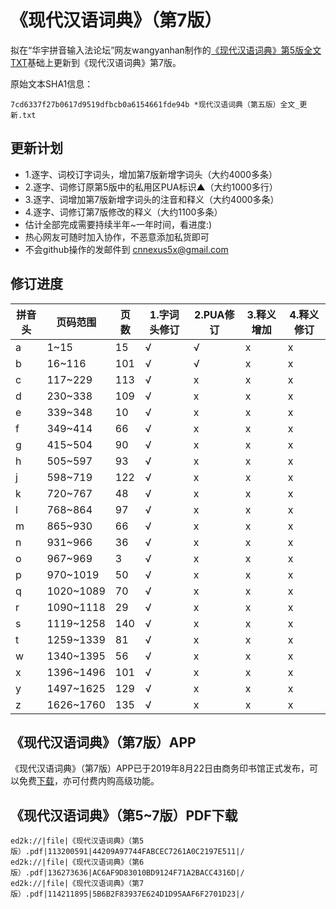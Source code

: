 # 《现代汉语词典》（第7版）

拟在“华宇拼音输入法论坛”网友wangyanhan制作的[《现代汉语词典》第5版全文TXT](http://bbs.unispim.com/forum.php?mod=viewthread&tid=31657)基础上更新到《现代汉语词典》第7版。

原始文本SHA1信息：
```
7cd6337f27b0617d9519dfbcb0a6154661fde94b *现代汉语词典（第五版）全文_更新.txt
```

## 更新计划
* 1.逐字、词校订字词头，增加第7版新增字词头（大约4000多条）
* 2.逐字、词修订原第5版中的私用区PUA标识▲（大约1000多行）
* 3.逐字、词增加第7版新增字词头的注音和释义（大约4000多条）
* 4.逐字、词修订第7版修改的释义（大约1100多条）
* 估计全部完成需要持续半年~一年时间，看进度:)
* 热心网友可随时加入协作，不恶意添加私货即可
* 不会github操作的发邮件到 cnnexus5x@gmail.com

## 修订进度
|拼音头|页码范围|页数|1.字词头修订|2.PUA修订|3.释义增加|4.释义修订|
|------|------|------|------|------|------|------|
|a|1~15|15|√|√|x|x|
|b|16~116|101|√|√|x|x|
|c|117~229|113|√|x|x|x|
|d|230~338|109|√|x|x|x|
|e|339~348|10|√|x|x|x|
|f|349~414|66|√|x|x|x|
|g|415~504|90|√|x|x|x|
|h|505~597|93|√|x|x|x|
|j|598~719|122|√|x|x|x|
|k|720~767|48|√|x|x|x|
|l|768~864|97|√|x|x|x|
|m|865~930|66|√|x|x|x|
|n|931~966|36|√|x|x|x|
|o|967~969|3|√|x|x|x|
|p|970~1019|50|√|x|x|x|
|q|1020~1089|70|√|x|x|x|
|r|1090~1118|29|√|x|x|x|
|s|1119~1258|140|√|x|x|x|
|t|1259~1339|81|√|x|x|x|
|w|1340~1395|56|√|x|x|x|
|x|1396~1496|101|√|x|x|x|
|y|1497~1625|129|√|x|x|x|
|z|1626~1760|135|√|x|x|x|

## 《现代汉语词典》（第7版）APP
《现代汉语词典》（第7版）APP已于2019年8月22日由商务印书馆正式发布，可以免费[下载](http://shangdi.haidii.com/d/21004/)，亦可付费内购高级功能。

## 《现代汉语词典》（第5~7版）PDF下载
```
ed2k://|file|《现代汉语词典》（第5版）.pdf|113200591|44209A97744FABCEC7261A0C2197E511|/
ed2k://|file|《现代汉语词典》（第6版）.pdf|136273636|AC6AF9D83010BD9124F71A2BACC4316D|/
ed2k://|file|《现代汉语词典》（第7版）.pdf|114211895|5B6B2F83937E624D1D95AAF6F2701D23|/
```
